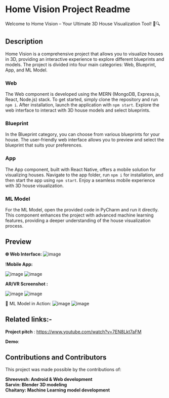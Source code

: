 # Home Vision Project Readme

Welcome to Home Vision – Your Ultimate 3D House Visualization Tool! 🏡🔍

## Description
Home Vision is a comprehensive project that allows you to visualize houses in 3D, providing an interactive experience to explore different blueprints and models. The project is divided into four main categories: Web, Blueprint, App, and ML Model.

### Web

The Web component is developed using the MERN (MongoDB, Express.js, React, Node.js) stack. To get started, simply clone the repository and run `npm i`. After installation, launch the application with `npm start`. Explore the web interface to interact with 3D house models and select blueprints.

### Blueprint

In the Blueprint category, you can choose from various blueprints for your house. The user-friendly web interface allows you to preview and select the blueprint that suits your preferences.

### App

The App component, built with React Native, offers a mobile solution for visualizing houses. Navigate to the app folder, run `npm i` for installation, and then start the app using `npm start`. Enjoy a seamless mobile experience with 3D house visualization.

### ML Model

For the ML Model, open the provided code in PyCharm and run it directly. This component enhances the project with advanced machine learning features, providing a deeper understanding of the house visualization process.

## Preview

**🌐 Web Interface:**
![image](https://github.com/ShreeveshKumar/Home-Vision/assets/115733778/673e9843-f7af-49b1-a089-2cd28b4d29ce)




!**Mobile App:**

![image](https://github.com/ShreeveshKumar/HOME_VISION/assets/115733778/d5a002db-6a49-4562-85f7-c0280b3d2ec7)    ![image](https://github.com/ShreeveshKumar/HOME_VISION/assets/115733778/3d7c0756-6ec6-42b9-981d-2317df2af2f7)

**AR/VR Screenshot :**

![image](https://github.com/ShreeveshKumar/HOME_VISION/assets/115733778/9ce6d00d-718d-4cb2-97dd-60cdfd5cee6a)          ![image](https://github.com/ShreeveshKumar/HOME_VISION/assets/115733778/c50259e7-a40d-480c-bca5-4502082e4e2e)

🤖 ML Model in Action:
![image](https://github.com/ShreeveshKumar/HOME_VISION/assets/115733778/c65504f7-9dde-40f9-bfc1-38f807681874)              ![image](https://github.com/ShreeveshKumar/HOME_VISION/assets/115733778/3fef9665-6341-4358-8365-263f93121c92)



## Related links:- 
**Project pitch** : https://www.youtube.com/watch?v=7EN8Lkt7aFM


**Demo**:


## Contributions and Contributors
This project was made possible by the contributions of:

**Shreevesh: Android & Web development**   
**Sarvin: Blender 3D modeling**               
**Chaitany: Machine Learning model development**



